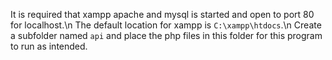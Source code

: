 It is required that xampp apache and mysql is started and open to port 80 for localhost.\n
The default location for xampp is `C:\xampp\htdocs`.\n
Create a subfolder named `api` and place the php files in this folder for this program to run as intended.